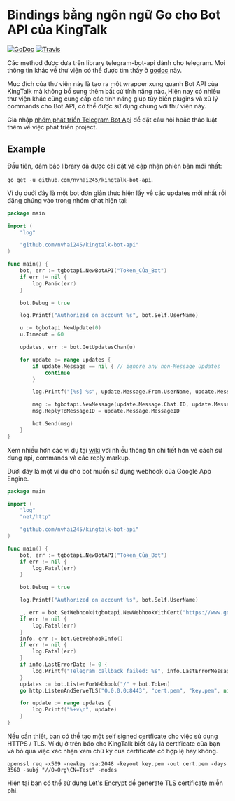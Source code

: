 # Bindings bằng ngôn ngữ Go cho Bot API của KingTalk

[![GoDoc](https://godoc.org/github.com/go-telegram-bot-api/telegram-bot-api?status.svg)](http://godoc.org/github.com/go-telegram-bot-api/telegram-bot-api)
[![Travis](https://travis-ci.org/go-telegram-bot-api/telegram-bot-api.svg)](https://travis-ci.org/go-telegram-bot-api/telegram-bot-api)

Các method được dựa trên library telegram-bot-api dành cho telegram. Mọi thông tin khác về thư viện có thể được tìm thấy ở [godoc](http://godoc.org/github.com/go-telegram-bot-api/telegram-bot-api) này.

Mục đích của thư viện này là tạo ra một wrapper xung quanh Bot API của KingTalk mà không bổ sung thêm bất cứ tính năng nào. Hiện nay có 
nhiều thư viện khác cũng cung cấp các tính năng giúp tùy biến plugins và xử lý commands cho Bot API, có thể được
sử dụng chung với thư viện này.

Gia nhập [nhóm phát triển Telegram Bot Api](https://telegram.me/go_telegram_bot_api) để đặt câu hỏi hoặc thảo luật thêm về việc phát triển project.

## Example

Đầu tiên, đảm bảo library đã được cài đặt và cập nhận phiên bản mới nhất:

`go get -u github.com/nvhai245/kingtalk-bot-api`.

Ví dụ dưới đây là một bot đơn giản thực hiện lấy về các updates mới nhất rồi đăng chúng vào trong nhóm chat hiện tại:

```go
package main

import (
	"log"

	"github.com/nvhai245/kingtalk-bot-api"
)

func main() {
	bot, err := tgbotapi.NewBotAPI("Token_Của_Bot")
	if err != nil {
		log.Panic(err)
	}

	bot.Debug = true

	log.Printf("Authorized on account %s", bot.Self.UserName)

	u := tgbotapi.NewUpdate(0)
	u.Timeout = 60

	updates, err := bot.GetUpdatesChan(u)

	for update := range updates {
		if update.Message == nil { // ignore any non-Message Updates
			continue
		}

		log.Printf("[%s] %s", update.Message.From.UserName, update.Message.Text)

		msg := tgbotapi.NewMessage(update.Message.Chat.ID, update.Message.Text)
		msg.ReplyToMessageID = update.Message.MessageID

		bot.Send(msg)
	}
}
```

Xem nhiều hơn các ví dụ tại [wiki](https://github.com/nvhai245/kingtalk-bot-api/wiki)
với nhiều thông tin chi tiết hơn vè cách sử dụng api, commands và các reply markup.

Dưới đây là một ví dụ cho bot muốn sử dụng webhook của Google App Engine.

```go
package main

import (
	"log"
	"net/http"

	"github.com/nvhai245/kingtalk-bot-api"
)

func main() {
	bot, err := tgbotapi.NewBotAPI("Token_Của_Bot")
	if err != nil {
		log.Fatal(err)
	}

	bot.Debug = true

	log.Printf("Authorized on account %s", bot.Self.UserName)

	_, err = bot.SetWebhook(tgbotapi.NewWebhookWithCert("https://www.google.com:8443/"+bot.Token, "cert.pem"))
	if err != nil {
		log.Fatal(err)
	}
	info, err := bot.GetWebhookInfo()
	if err != nil {
		log.Fatal(err)
	}
	if info.LastErrorDate != 0 {
		log.Printf("Telegram callback failed: %s", info.LastErrorMessage)
	}
	updates := bot.ListenForWebhook("/" + bot.Token)
	go http.ListenAndServeTLS("0.0.0.0:8443", "cert.pem", "key.pem", nil)

	for update := range updates {
		log.Printf("%+v\n", update)
	}
}
```

Nếu cần thiết, bạn có thể tạo một self signed certficate cho việc sử dụng
HTTPS / TLS. Ví dụ ở trên báo cho KingTalk biết đây là
certificate của bạn và bỏ qua việc xác nhận xem chữ ký của certificate có hợp lệ hay không.

    openssl req -x509 -newkey rsa:2048 -keyout key.pem -out cert.pem -days 3560 -subj "//O=Org\CN=Test" -nodes

Hiện tại bạn có thể sử dụng [Let's Encrypt](https://letsencrypt.org) để generate TLS certificate miễn phí.
